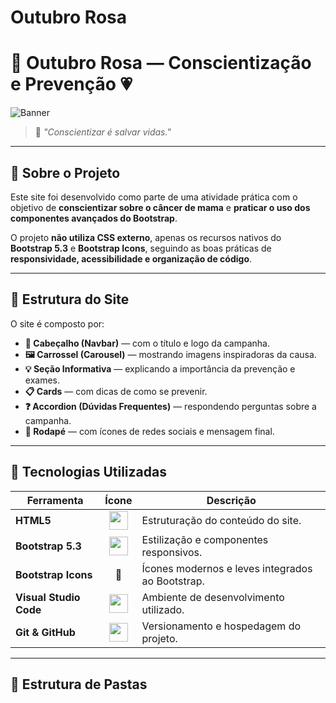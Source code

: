 # Outubro Rosa

# 🎀 Outubro Rosa — Conscientização e Prevenção 💗

![Banner](https://upload.wikimedia.org/wikipedia/commons/thumb/f/f6/Outubro_Rosa_-_Campanha_de_Preven%C3%A7%C3%A3o_ao_C%C3%A2ncer_de_Mama.png/800px-Outubro_Rosa_-_Campanha_de_Preven%C3%A7%C3%A3o_ao_C%C3%A2ncer_de_Mama.png)

> 💬 *"Conscientizar é salvar vidas."*

---

## 🩷 Sobre o Projeto

Este site foi desenvolvido como parte de uma atividade prática com o objetivo de **conscientizar sobre o câncer de mama** e **praticar o uso dos componentes avançados do Bootstrap**.

O projeto **não utiliza CSS externo**, apenas os recursos nativos do **Bootstrap 5.3** e **Bootstrap Icons**, seguindo as boas práticas de **responsividade, acessibilidade e organização de código**.

---

## 🧱 Estrutura do Site

O site é composto por:

- **🎀 Cabeçalho (Navbar)** — com o título e logo da campanha.  
- **🖼️ Carrossel (Carousel)** — mostrando imagens inspiradoras da causa.  
- **💡 Seção Informativa** — explicando a importância da prevenção e exames.  
- **📋 Cards** — com dicas de como se prevenir.  
- **❓ Accordion (Dúvidas Frequentes)** — respondendo perguntas sobre a campanha.  
- **🔗 Rodapé** — com ícones de redes sociais e mensagem final.

---

## 🚀 Tecnologias Utilizadas

| Ferramenta | Ícone | Descrição |
|-------------|:------:|-----------|
| **HTML5** | <img src="https://cdn.jsdelivr.net/gh/devicons/devicon/icons/html5/html5-original.svg" width="30"/> | Estruturação do conteúdo do site. |
| **Bootstrap 5.3** | <img src="https://cdn.jsdelivr.net/gh/devicons/devicon/icons/bootstrap/bootstrap-original.svg" width="30"/> | Estilização e componentes responsivos. |
| **Bootstrap Icons** | 🎨 | Ícones modernos e leves integrados ao Bootstrap. |
| **Visual Studio Code** | <img src="https://cdn.jsdelivr.net/gh/devicons/devicon/icons/vscode/vscode-original.svg" width="30"/> | Ambiente de desenvolvimento utilizado. |
| **Git & GitHub** | <img src="https://cdn.jsdelivr.net/gh/devicons/devicon/icons/github/github-original.svg" width="30"/> | Versionamento e hospedagem do projeto. |

---

## 📂 Estrutura de Pastas
